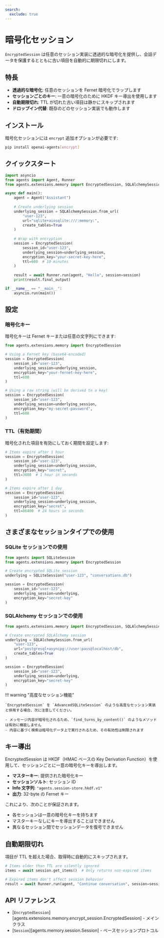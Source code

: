 ```yaml
---
search:
  exclude: true
---
```

# 暗号化セッション

`EncryptedSession` は任意のセッション実装に透過的な暗号化を提供し、会話データを保護するとともに古い項目を自動的に期限切れにします。

## 特長

- **透過的な暗号化**: 任意のセッションを Fernet 暗号化でラップします
- **セッションごとのキー**: 一意の暗号化のために HKDF キー導出を使用します
- **自動期限切れ**: TTL が切れた古い項目は静かにスキップされます
- **ドロップイン代替**: 既存のどのセッション実装でも動作します

## インストール

暗号化セッションには `encrypt` 追加オプションが必要です:

```bash
pip install openai-agents[encrypt]
```

## クイックスタート

```python
import asyncio
from agents import Agent, Runner
from agents.extensions.memory import EncryptedSession, SQLAlchemySession

async def main():
    agent = Agent("Assistant")
    
    # Create underlying session
    underlying_session = SQLAlchemySession.from_url(
        "user-123",
        url="sqlite+aiosqlite:///:memory:",
        create_tables=True
    )
    
    # Wrap with encryption
    session = EncryptedSession(
        session_id="user-123",
        underlying_session=underlying_session,
        encryption_key="your-secret-key-here",
        ttl=600  # 10 minutes
    )
    
    result = await Runner.run(agent, "Hello", session=session)
    print(result.final_output)

if __name__ == "__main__":
    asyncio.run(main())
```

## 設定

### 暗号化キー

暗号化キーは Fernet キーまたは任意の文字列にできます:

```python
from agents.extensions.memory import EncryptedSession

# Using a Fernet key (base64-encoded)
session = EncryptedSession(
    session_id="user-123",
    underlying_session=underlying_session,
    encryption_key="your-fernet-key-here",
    ttl=600
)

# Using a raw string (will be derived to a key)
session = EncryptedSession(
    session_id="user-123", 
    underlying_session=underlying_session,
    encryption_key="my-secret-password",
    ttl=600
)
```

### TTL（有効期間）

暗号化された項目を有効にしておく期間を設定します:

```python
# Items expire after 1 hour
session = EncryptedSession(
    session_id="user-123",
    underlying_session=underlying_session,
    encryption_key="secret",
    ttl=3600  # 1 hour in seconds
)

# Items expire after 1 day
session = EncryptedSession(
    session_id="user-123",
    underlying_session=underlying_session,
    encryption_key="secret", 
    ttl=86400  # 24 hours in seconds
)
```

## さまざまなセッションタイプでの使用

### SQLite セッションでの使用

```python
from agents import SQLiteSession
from agents.extensions.memory import EncryptedSession

# Create encrypted SQLite session
underlying = SQLiteSession("user-123", "conversations.db")

session = EncryptedSession(
    session_id="user-123",
    underlying_session=underlying,
    encryption_key="secret-key"
)
```

### SQLAlchemy セッションでの使用

```python
from agents.extensions.memory import EncryptedSession, SQLAlchemySession

# Create encrypted SQLAlchemy session
underlying = SQLAlchemySession.from_url(
    "user-123",
    url="postgresql+asyncpg://user:pass@localhost/db",
    create_tables=True
)

session = EncryptedSession(
    session_id="user-123",
    underlying_session=underlying,
    encryption_key="secret-key"
)
```

!!! warning "高度なセッション機能"

    `EncryptedSession` を `AdvancedSQLiteSession` のような高度なセッション実装と併用する場合、次に注意してください。

    - メッセージ内容が暗号化されるため、`find_turns_by_content()` のようなメソッドは有効に機能しません
    - 内容に基づく検索は暗号化データ上で実行されるため、その有効性は制限されます



## キー導出

EncryptedSession は HKDF（HMAC ベースの Key Derivation Function）を使用して、セッションごとに一意の暗号化キーを導出します。

- **マスターキー**: 提供された暗号化キー
- **セッションソルト**: セッション ID
- **Info 文字列**: `"agents.session-store.hkdf.v1"`
- **出力**: 32-byte の Fernet キー

これにより、次のことが保証されます。
- 各セッションは一意の暗号化キーを持ちます
- マスターキーなしにキーを導出することはできません
- 異なるセッション間でセッションデータを復号できません

## 自動期限切れ

項目が TTL を超えた場合、取得時に自動的にスキップされます。

```python
# Items older than TTL are silently ignored
items = await session.get_items()  # Only returns non-expired items

# Expired items don't affect session behavior
result = await Runner.run(agent, "Continue conversation", session=session)
```

## API リファレンス

- [`EncryptedSession`][agents.extensions.memory.encrypt_session.EncryptedSession] - メインクラス
- [`Session`][agents.memory.session.Session] - ベースセッションプロトコル